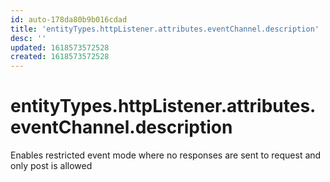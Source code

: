 ```yaml
---
id: auto-178da80b9b016cdad
title: 'entityTypes.httpListener.attributes.eventChannel.description'
desc: ''
updated: 1618573572528
created: 1618573572528
---
```

# entityTypes.httpListener.attributes.eventChannel.description

Enables restricted event mode where no responses are sent to request and only post is allowed